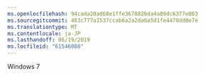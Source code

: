 ```yaml
---
ms.openlocfilehash: 94cada20ad68e1ffe3678826da4a09dc6377e803
ms.sourcegitcommit: 483c777a1537ccab6a2a2da6a5d1fe4470dd0e7e
ms.translationtype: MT
ms.contentlocale: ja-JP
ms.lasthandoff: 06/19/2019
ms.locfileid: "61546088"
---
```

Windows 7